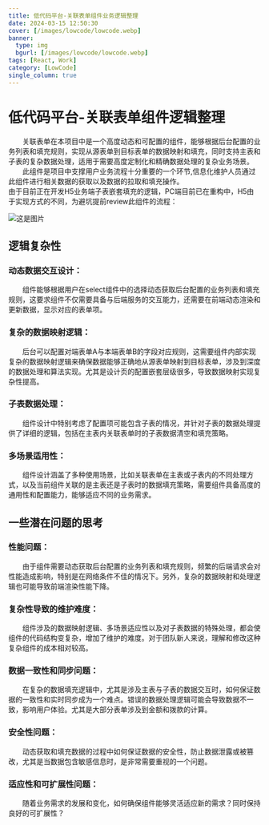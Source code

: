 ```yaml
---
title: 低代码平台-关联表单组件业务逻辑整理
date: 2024-03-15 12:50:30
cover: [/images/lowcode/lowcode.webp]
banner:
  type: img
  bgurl: [/images/lowcode/lowcode.webp]
tags: [React, Work]
category: [LowCode]
single_column: true
---
```


# 低代码平台-关联表单组件逻辑整理
&emsp;&emsp;关联表单在本项目中是一个高度动态和可配置的组件，能够根据后台配置的业务列表和填充规则，实现从源表单到目标表单的数据映射和填充，同时支持主表和子表的复杂数据处理，适用于需要高度定制化和精确数据处理的复杂业务场景。  
&emsp;&emsp;此组件是项目中支撑用户业务流程十分重要的一个环节,信息化维护人员通过此组件进行相关数据的获取以及数据的拉取和填充操作。  
由于目前正在开发H5业务端子表嵌套填充的逻辑，PC端目前已在重构中，H5由于实现方式的不同，为避坑提前review此组件的流程：

![这是图片](/images/linkform.png "关联表单逻辑")

## 逻辑复杂性
### 动态数据交互设计：  
&emsp;&emsp;组件能够根据用户在select组件中的选择动态获取后台配置的业务列表和填充规则，这要求组件不仅需要具备与后端服务的交互能力，还需要在前端动态渲染和更新数据，显示对应的表单项。

### 复杂的数据映射逻辑：  
&emsp;&emsp;后台可以配置对端表单A与本端表单B的字段对应规则，这需要组件内部实现复杂的数据映射逻辑来确保数据能够正确地从源表单映射到目标表单，涉及到深度的数据处理和算法实现。尤其是设计页的配置嵌套层级很多，导致数据映射实现复杂性提高。

### 子表数据处理：  
&emsp;&emsp;组件设计中特别考虑了配置项可能包含子表的情况，并针对子表的数据处理提供了详细的逻辑，包括在主表内关联表单时的子表数据清空和填充策略。

### 多场景适用性：  
&emsp;&emsp;组件设计涵盖了多种使用场景，比如关联表单在主表或子表内的不同处理方式，以及当前组件关联的是主表还是子表时的数据填充策略，需要组件具备高度的通用性和配置能力，能够适应不同的业务需求。


## 一些潜在问题的思考
### 性能问题：  
&emsp;&emsp;由于组件需要动态获取后台配置的业务列表和填充规则，频繁的后端请求会对性能造成影响，特别是在网络条件不佳的情况下。另外，复杂的数据映射和处理逻辑也可能导致前端渲染性能下降。

### 复杂性导致的维护难度：  
&emsp;&emsp;组件涉及的数据映射逻辑、多场景适应性以及对子表数据的特殊处理，都会使组件的代码结构变复杂，增加了维护的难度。对于团队新人来说，理解和修改这种复杂组件的成本相对较高。

### 数据一致性和同步问题：  
&emsp;&emsp;在复杂的数据填充逻辑中，尤其是涉及主表与子表的数据交互时，如何保证数据的一致性和实时同步成为一个难点。错误的数据处理逻辑可能会导致数据不一致，影响用户体验。尤其是大部分表单涉及到金额和拨款的计算。

### 安全性问题：  
&emsp;&emsp;动态获取和填充数据的过程中如何保证数据的安全性，防止数据泄露或被篡改，尤其是当数据包含敏感信息时，是非常需要重视的一个问题。


### 适应性和可扩展性问题：  
&emsp;&emsp;随着业务需求的发展和变化，如何确保组件能够灵活适应新的需求？同时保持良好的可扩展性？



